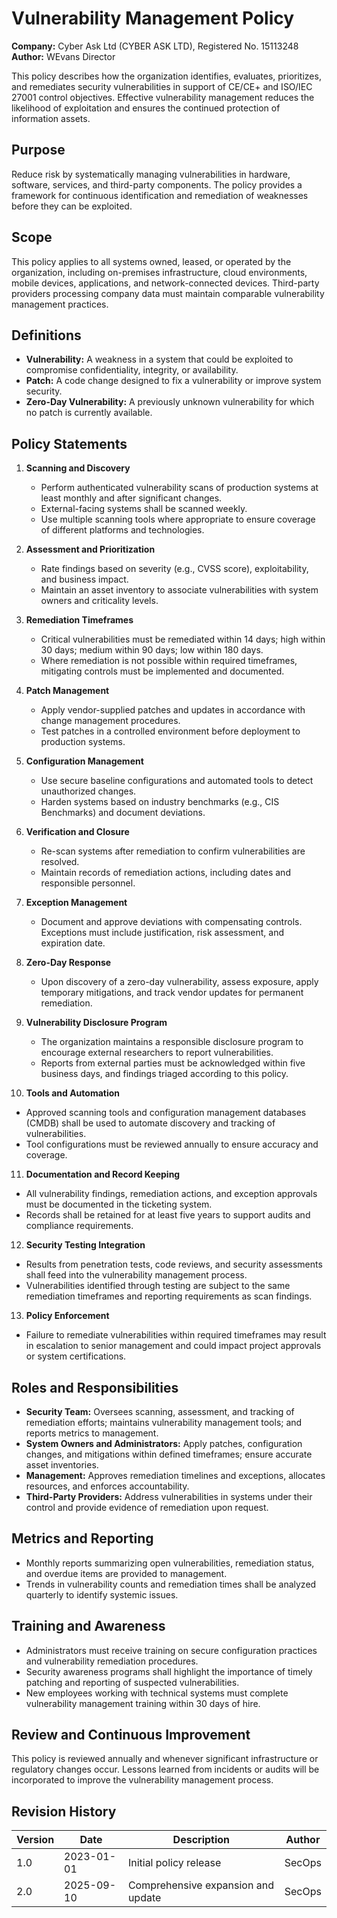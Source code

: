 # Vulnerability Management Policy

**Company:** Cyber Ask Ltd (CYBER ASK LTD), Registered No. 15113248  
**Author:** WEvans Director

This policy describes how the organization identifies, evaluates, prioritizes, and remediates security vulnerabilities in support of CE/CE+ and ISO/IEC 27001 control objectives. Effective vulnerability management reduces the likelihood of exploitation and ensures the continued protection of information assets.

## Purpose

Reduce risk by systematically managing vulnerabilities in hardware, software, services, and third-party components. The policy provides a framework for continuous identification and remediation of weaknesses before they can be exploited.

## Scope

This policy applies to all systems owned, leased, or operated by the organization, including on-premises infrastructure, cloud environments, mobile devices, applications, and network-connected devices. Third-party providers processing company data must maintain comparable vulnerability management practices.

## Definitions

- **Vulnerability:** A weakness in a system that could be exploited to compromise confidentiality, integrity, or availability.
- **Patch:** A code change designed to fix a vulnerability or improve system security.
- **Zero-Day Vulnerability:** A previously unknown vulnerability for which no patch is currently available.

## Policy Statements

1. **Scanning and Discovery**
   - Perform authenticated vulnerability scans of production systems at least monthly and after significant changes.
   - External-facing systems shall be scanned weekly.
   - Use multiple scanning tools where appropriate to ensure coverage of different platforms and technologies.

2. **Assessment and Prioritization**
   - Rate findings based on severity (e.g., CVSS score), exploitability, and business impact.
   - Maintain an asset inventory to associate vulnerabilities with system owners and criticality levels.

3. **Remediation Timeframes**
   - Critical vulnerabilities must be remediated within 14 days; high within 30 days; medium within 90 days; low within 180 days.
   - Where remediation is not possible within required timeframes, mitigating controls must be implemented and documented.

4. **Patch Management**
   - Apply vendor-supplied patches and updates in accordance with change management procedures.
   - Test patches in a controlled environment before deployment to production systems.

5. **Configuration Management**
   - Use secure baseline configurations and automated tools to detect unauthorized changes.
   - Harden systems based on industry benchmarks (e.g., CIS Benchmarks) and document deviations.

6. **Verification and Closure**
   - Re-scan systems after remediation to confirm vulnerabilities are resolved.
   - Maintain records of remediation actions, including dates and responsible personnel.

7. **Exception Management**
   - Document and approve deviations with compensating controls. Exceptions must include justification, risk assessment, and expiration date.

8. **Zero-Day Response**
   - Upon discovery of a zero-day vulnerability, assess exposure, apply temporary mitigations, and track vendor updates for permanent remediation.

9. **Vulnerability Disclosure Program**
   - The organization maintains a responsible disclosure program to encourage external researchers to report vulnerabilities.
   - Reports from external parties must be acknowledged within five business days, and findings triaged according to this policy.

10. **Tools and Automation**

- Approved scanning tools and configuration management databases (CMDB) shall be used to automate discovery and tracking of vulnerabilities.
- Tool configurations must be reviewed annually to ensure accuracy and coverage.

11. **Documentation and Record Keeping**

- All vulnerability findings, remediation actions, and exception approvals must be documented in the ticketing system.
- Records shall be retained for at least five years to support audits and compliance requirements.

12. **Security Testing Integration**

- Results from penetration tests, code reviews, and security assessments shall feed into the vulnerability management process.
- Vulnerabilities identified through testing are subject to the same remediation timeframes and reporting requirements as scan findings.

13. **Policy Enforcement**

- Failure to remediate vulnerabilities within required timeframes may result in escalation to senior management and could impact project approvals or system certifications.

## Roles and Responsibilities

- **Security Team:** Oversees scanning, assessment, and tracking of remediation efforts; maintains vulnerability management tools; and reports metrics to management.
- **System Owners and Administrators:** Apply patches, configuration changes, and mitigations within defined timeframes; ensure accurate asset inventories.
- **Management:** Approves remediation timelines and exceptions, allocates resources, and enforces accountability.
- **Third-Party Providers:** Address vulnerabilities in systems under their control and provide evidence of remediation upon request.

## Metrics and Reporting

- Monthly reports summarizing open vulnerabilities, remediation status, and overdue items are provided to management.
- Trends in vulnerability counts and remediation times shall be analyzed quarterly to identify systemic issues.

## Training and Awareness

- Administrators must receive training on secure configuration practices and vulnerability remediation procedures.
- Security awareness programs shall highlight the importance of timely patching and reporting of suspected vulnerabilities.
- New employees working with technical systems must complete vulnerability management training within 30 days of hire.

## Review and Continuous Improvement

This policy is reviewed annually and whenever significant infrastructure or regulatory changes occur. Lessons learned from incidents or audits will be incorporated to improve the vulnerability management process.

## Revision History

| Version | Date       | Description                        | Author |
| ------- | ---------- | ---------------------------------- | ------ |
| 1.0     | 2023-01-01 | Initial policy release             | SecOps |
| 2.0     | 2025-09-10 | Comprehensive expansion and update | SecOps |
